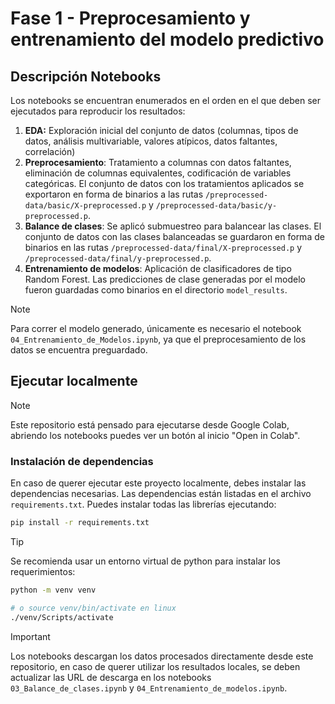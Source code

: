 # Fase 1 - Preprocesamiento y entrenamiento del modelo predictivo

## **Descripción Notebooks**

Los notebooks se encuentran enumerados en el orden en el que deben ser ejecutados para reproducir los resultados:

1. **EDA:** Exploración inicial del conjunto de datos (columnas, tipos de datos, análisis multivariable, valores atípicos, datos faltantes, correlación)
2. **Preprocesamiento**: Tratamiento a columnas con datos faltantes, eliminación de columnas equivalentes, codificación de variables categóricas. El conjunto de datos con los tratamientos aplicados se exportaron en forma de binarios a las rutas `/preprocessed-data/basic/X-preprocessed.p` y `/preprocessed-data/basic/y-preprocessed.p`.
3. **Balance de clases**: Se aplicó submuestreo para balancear las clases. El conjunto de datos con las clases balanceadas se guardaron en forma de binarios en las rutas `/preprocessed-data/final/X-preprocessed.p` y `/preprocessed-data/final/y-preprocessed.p`.
4. **Entrenamiento de modelos**: Aplicación de clasificadores de tipo Random Forest. Las predicciones de clase generadas por el modelo fueron guardadas como binarios en el directorio `model_results`.

> [!NOTE]
> Para correr el modelo generado, únicamente es necesario el notebook `04_Entrenamiento_de_Modelos.ipynb`, ya que el preprocesamiento de los datos se encuentra preguardado.

## **Ejecutar localmente**

> [!NOTE]
> Este repositorio está pensado para ejecutarse desde Google Colab, abriendo los notebooks puedes ver un botón al inicio "Open in Colab".

### **Instalación de dependencias**

En caso de querer ejecutar este proyecto localmente, debes instalar las dependencias necesarias.
Las dependencias están listadas en el archivo `requirements.txt`. Puedes instalar todas las librerías ejecutando:

```bash
pip install -r requirements.txt
```

> [!TIP]
> Se recomienda usar un entorno virtual de python para instalar los requerimientos:
>
> ```bash
> python -m venv venv
>
> # o source venv/bin/activate en linux
> ./venv/Scripts/activate
> ```

> [!IMPORTANT]  
> Los notebooks descargan los datos procesados directamente desde este repositorio, en caso de querer utilizar los resultados locales, se deben actualizar las URL de descarga en los notebooks `03_Balance_de_clases.ipynb` y `04_Entrenamiento_de_modelos.ipynb`.
